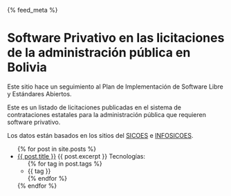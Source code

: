 {% feed_meta %}

# Software Privativo en las licitaciones de la administración pública en Bolivia

Este sitio hace un seguimiento al Plan de Implementación de Software
Libre y Estándares Abiertos.

Este es un listado de licitaciones publicadas en el sistema de contrataciones
estatales para la administración pública que requieren software privativo.

Los datos están basados en los sitios del [SICOES](https://www.sicoes.gob.bo/) e [INFOSICOES](http://www.sicoes.com.bo/).

<ul>
  {% for post in site.posts %}
    <li>
      <a href="{{ post.url | absolute_url }}">{{ post.title }}</a>
	     {{ post.excerpt }}
       Tecnologías:
       <ul>
         {% for tag in post.tags %}
         <li>{{ tag }}</li>
         {% endfor %}
       </ul>
    </li>
  {% endfor %}
</ul>
